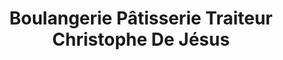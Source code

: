 ---
title: "Boulangerie Pâtisserie Traiteur Christophe De Jésus"
url: /charbonnier-les-mines/boulangerie-patisserie-traiteur-christophe-de-jesus/
shop: Bäckerei
---